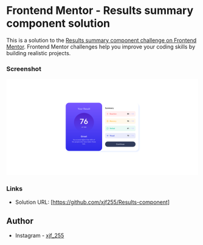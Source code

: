 # Frontend Mentor - Results summary component solution

This is a solution to the [Results summary component challenge on Frontend Mentor](https://www.frontendmentor.io/challenges/results-summary-component-CE_K6s0maV). Frontend Mentor challenges help you improve your coding skills by building realistic projects. 

### Screenshot

![](assets/images/Screenshot.png)

### Links

- Solution URL: [https://github.com/xjf255/Results-component]

## Author

- Instagram - [xjf_255](https://www.instagram.com/xjf_255/)

